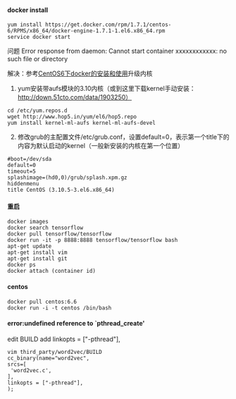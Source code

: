#### docker install 

```
yum install https://get.docker.com/rpm/1.7.1/centos-6/RPMS/x86_64/docker-engine-1.7.1-1.el6.x86_64.rpm
service docker start
```

问题 Error response from daemon: Cannot start container xxxxxxxxxxxx: no such file or directory

解决：参考[CentOS6下docker的安装和使用](http://qicheng0211.blog.51cto.com/3958621/1582909)升级内核   

1. yum安装带aufs模块的3.10内核（或到这里下载kernel手动安装：http://down.51cto.com/data/1903250）
```
cd /etc/yum.repos.d 
wget http://www.hop5.in/yum/el6/hop5.repo
yum install kernel-ml-aufs kernel-ml-aufs-devel
```   
2. 修改grub的主配置文件/etc/grub.conf，设置default=0，表示第一个title下的内容为默认启动的kernel（一般新安装的内核在第一个位置）

```
#boot=/dev/sda
default=0
timeout=5
splashimage=(hd0,0)/grub/splash.xpm.gz
hiddenmenu
title CentOS (3.10.5-3.el6.x86_64)
```

#### 重启

```
docker images
docker search tensorflow 
docker pull tensorflow/tensorflow
docker run -it -p 8888:8888 tensorflow/tensorflow bash
apt-get update 
apt-get install vim 
apt-get install git
docker ps
docker attach (container id)

```

#### centos

```
docker pull centos:6.6
docker run -i -t centos /bin/bash
```

#### error:undefined reference to `pthread_create'
edit  BUILD add linkopts = ["-pthread"],
```
vim third_party/word2vec/BUILD    
cc_binary(name="word2vec",
srcs=[
 'word2vec.c',
],
linkopts = ["-pthread"],
);
```

